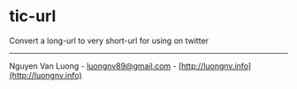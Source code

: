 tic-url
=======

Convert a long-url to very short-url for using on twitter

-------------------------------
Nguyen Van Luong - luongnv89@gmail.com - [http://luongnv.info](http://luongnv.info)